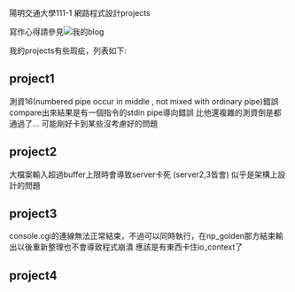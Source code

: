 
陽明交通大學111-1 網路程式設計projects

寫作心得請參見![我的blog](https://laxiflora.github.io/2022/12/21/111-1-交大網路程式設計/)

我的projects有些瑕疵，列表如下:

## project1
測資16(numbered pipe occur in middle , not mixed with ordinary pipe)錯誤
compare出來結果是有一個指令的stdin pipe導向錯誤
比他還複雜的測資倒是都通過了... 可能剛好卡到某些沒考慮好的問題

## project2
大檔案輸入超過buffer上限時會導致server卡死 (server2,3皆會)
似乎是架構上設計的問題


## project3
console.cgi的連線無法正常結束，不過可以同時執行，在np_golden那方結束輸出以後重新整理也不會導致程式崩潰
應該是有東西卡住io_context了

## project4